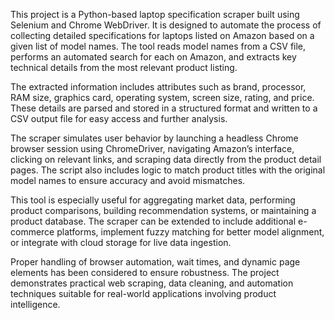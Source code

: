 This project is a Python-based laptop specification scraper built using Selenium and Chrome WebDriver. It is designed to automate the process of collecting detailed specifications for laptops listed on Amazon based on a given list of model names. The tool reads model names from a CSV file, performs an automated search for each on Amazon, and extracts key technical details from the most relevant product listing.

The extracted information includes attributes such as brand, processor, RAM size, graphics card, operating system, screen size, rating, and price. These details are parsed and stored in a structured format and written to a CSV output file for easy access and further analysis.

The scraper simulates user behavior by launching a headless Chrome browser session using ChromeDriver, navigating Amazon’s interface, clicking on relevant links, and scraping data directly from the product detail pages. The script also includes logic to match product titles with the original model names to ensure accuracy and avoid mismatches.

This tool is especially useful for aggregating market data, performing product comparisons, building recommendation systems, or maintaining a product database. The scraper can be extended to include additional e-commerce platforms, implement fuzzy matching for better model alignment, or integrate with cloud storage for live data ingestion.

Proper handling of browser automation, wait times, and dynamic page elements has been considered to ensure robustness. The project demonstrates practical web scraping, data cleaning, and automation techniques suitable for real-world applications involving product intelligence.
